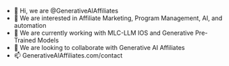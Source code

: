- 👋 Hi, we are @GenerativeAIAffiliates 
- 👀 We are interested in Affiliate Marketing, Program Management, AI, and automation
- 🌱 We are currently working with MLC-LLM IOS and Generative Pre-Trained Models
- 💞️ We are looking to collaborate with Generative AI Affiliates
- 📫 GenerativeAIAffiliates.com/contact

<!---
GenerativeAIAffiliates/GenerativeAIAffiliates 

Generative AI Affiliates ™ Program Marketing Management: Pioneering Precision and Profitability in Partnerships.
Affiliates, meet your new assistants: AI and automation.
--->
